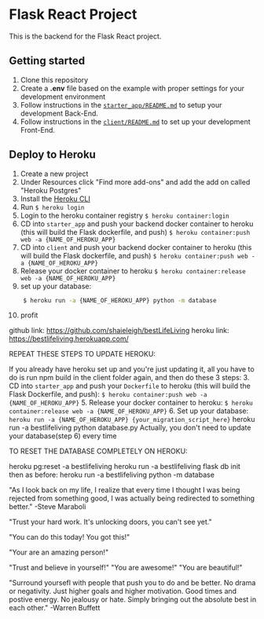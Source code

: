 # Flask React Project

This is the backend for the Flask React project.

## Getting started

1. Clone this repository
2. Create a **.env** file based on the example with proper settings for your development environment
3. Follow instructions in the [`starter_app/README.md`](./starter_app/README.md) to setup your development Back-End.
4. Follow instructions in the [`client/README.md`](./client/README.md) to set up your development Front-End.

## Deploy to Heroku

1. Create a new project
2. Under Resources click "Find more add-ons" and add the add on called "Heroku Postgres"
3. Install the [Heroku CLI](https://devcenter.heroku.com/articles/heroku-command-line)
4. Run `$ heroku login`
5. Login to the heroku container registry `$ heroku container:login`
6. CD into `starter_app` and push your backend docker container to heroku (this will build the Flask dockerfile, and push) `$ heroku container:push web -a {NAME_OF_HEROKU_APP}`
7. CD into `client` and push your backend docker container to heroku (this will build the Flask dockerfile, and push)      `$ heroku container:push web -a {NAME_OF_HEROKU_APP}`
8. Release your docker container to heroku `$ heroku container:release web -a {NAME_OF_HEROKU_APP}`
9. set up your database:
```bash
    $ heroku run -a {NAME_OF_HEROKU_APP} python -m database
```
10. profit

github link:
https://github.com/shaieleigh/bestLifeLiving
heroku link:
https://bestlifeliving.herokuapp.com/


REPEAT THESE STEPS TO UPDATE HEROKU:

If you already have heroku set up and you're just updating it, all you have to do
 is run npm build in the client folder again, and then do these 3 steps:
3. CD into `starter_app` and push your `Dockerfile` to heroku
(this will build the Flask Dockerfile, and push):
`$ heroku container:push web -a {NAME_OF_HEROKU_APP}`
5. Release your docker container to heroku:
 `$ heroku container:release web -a {NAME_OF_HEROKU_APP}`
6. Set up your database:
 `heroku run -a {NAME_OF_HEROKU_APP} {your_migration_script_here}`
 heroku run -a bestlifeliving python database.py
Actually, you don't need to update your database(step 6) every time

TO RESET THE DATABASE COMPLETELY ON HEROKU:

heroku pg:reset -a bestlifeliving
heroku run -a bestlifeliving flask db init
then as before:
heroku run -a bestlifeliving python -m database

"As I look back on my life, I realize that
every time I thought I was being rejected from
something good, I was actually being redirected to
something better." -Steve Maraboli

"Trust your hard work. It's unlocking doors, you can't see yet."

"You can do this today! You got this!"

"Your are an amazing person!"

"Trust and believe in yourself!"
"You are awesome!"
"You are beautiful!"

"Surround yoursefl with people that push
you to do and be better. No drama or
negativity. Just higher goals and higher
motivation. Good times and postive energy.
No jealousy or hate. Simply bringing out
the absolute best in each other."
-Warren Buffett
